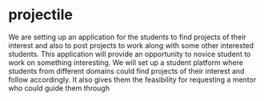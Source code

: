 # projectile
We are setting up an application for the students to find projects of their interest and also to post projects to work along with some other interested students. This application will provide an opportunity to novice student to work on something interesting.
We will set up a student platform where students from different domains could find projects of their interest and follow accordingly. 
It also gives them the feasibility for requesting a mentor who could guide them through
